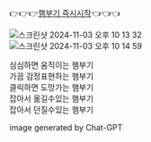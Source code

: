 👉👉👉[햄부기 즉시시작](https://chromewebstore.google.com/detail/bugi-and-friends/cidndoahplamogkfaimmahedcnakjnag)👈👈👈

![스크린샷 2024-11-03 오후 10 13 32](https://github.com/user-attachments/assets/6219d3aa-3ca7-40fb-a8b0-3912daa27a86)  
![스크린샷 2024-11-03 오후 10 14 59](https://github.com/user-attachments/assets/e420f56c-c162-40a3-8bf7-eea56dd85347)

심심하면 움직이는 햄부기  
가끔 감정표현하는 햄부기  
클릭하면 도망가는 햄부기  
잡아서 옮길수있는 햄부기  
잡아서 던질수있는 햄부기

image generated by Chat-GPT
